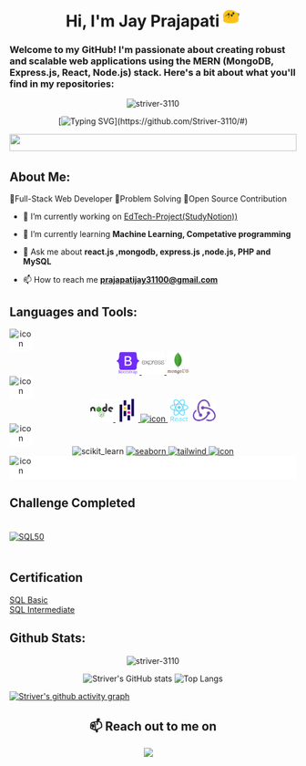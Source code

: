 <h1 align="center">Hi, I'm Jay Prajapati <img src="https://raw.githubusercontent.com/AnmolVerma404/AnmolVerma404/main/gif/happy.gif" width="30"/></h1>
<h3 align="left">Welcome to my GitHub! I'm passionate about creating robust and scalable web applications using the MERN (MongoDB, Express.js, React, Node.js) stack. Here's a bit about what you'll find in my repositories:</h3>
<div align="center">  
<p align="center"> <img src="https://komarev.com/ghpvc/?username=striver-3110&label=Profile%20views&color=0e75b6&style=flat" alt="striver-3110" /> </p>

  [![Typing SVG](https://readme-typing-svg.herokuapp.com?font=monospace&center=true&duration=4700&lines=Always+happy+to+learn+new+stuff.;I+am+open+to+new+opportunities.)](https://github.com/Striver-3110/#)
</div>
<a href="#"><img src="./assets/dBaSKWF.gif" height="30" width="100%"></a>

## **About Me:**

🔸Full-Stack Web Developer
🔸Problem Solving
🔸Open Source Contribution

- 🔭 I’m currently working on [EdTech-Project(StudyNotion))](https://github.com/Striver-3110/EdTech)

- 🌱 I’m currently learning **Machine Learning, Competative programming**

- 💬 Ask me about **react.js ,mongodb, express.js ,node.js, PHP and MySQL**

- 📫 How to reach me **prajapatijay31100@gmail.com**

## **Languages and Tools:**

<p align="center"> 
<a style="display: flex; align-items: flex-start;">
    <img src="https://techstack-generator.vercel.app/java-icon.svg" alt="icon" width="40" height="40" style="background-color: white;" />
</a>
<a href="https://getbootstrap.com" target="_blank" rel="noreferrer">
    <img src="https://raw.githubusercontent.com/devicons/devicon/master/icons/bootstrap/bootstrap-plain-wordmark.svg" alt="bootstrap" width="40" height="40" style="background-color: white;" />
</a>
<a href="https://expressjs.com" target="_blank" rel="noreferrer">
    <img src="https://raw.githubusercontent.com/devicons/devicon/master/icons/express/express-original-wordmark.svg" alt="express" width="40" height="40" style="background-color: white;" />
</a>
<a href="https://www.mongodb.com/" target="_blank" rel="noreferrer">
    <img src="https://raw.githubusercontent.com/devicons/devicon/master/icons/mongodb/mongodb-original-wordmark.svg" alt="mongodb" width="40" height="40" style="background-color: white;" />
</a>
<a style="display: flex; align-items: flex-start;">
    <img src="https://techstack-generator.vercel.app/js-icon.svg" alt="icon" width="40" height="40" style="background-color: white;" />
</a>
<a href="https://nodejs.org" target="_blank" rel="noreferrer">
    <img src="https://raw.githubusercontent.com/devicons/devicon/master/icons/nodejs/nodejs-original-wordmark.svg" alt="nodejs" width="40" height="40" style="background-color: white;" />
</a>
<a href="https://pandas.pydata.org/" target="_blank" rel="noreferrer">
    <img src="https://raw.githubusercontent.com/devicons/devicon/2ae2a900d2f041da66e950e4d48052658d850630/icons/pandas/pandas-original.svg" alt="pandas" width="40" height="40" style="background-color: white;" />
</a>
<a href="#">
    <img src="https://techstack-generator.vercel.app/react-icon.svg" alt="icon" width="50" height="50" style="background-color: white;" />
</a>
<img src="https://raw.githubusercontent.com/devicons/devicon/master/icons/react/react-original-wordmark.svg" alt="react" width="40" height="40" style="background-color: white;" />
<a href="https://redux.js.org" target="_blank" rel="noreferrer">
    <img src="https://raw.githubusercontent.com/devicons/devicon/master/icons/redux/redux-original.svg" alt="redux" width="40" height="40" style="background-color: white;" />
</a>
<a href="https://scikit-learn.org/" target="_blank" rel="noreferrer">
    <a style="display: flex; align-items: flex-start;">
        <img src="https://techstack-generator.vercel.app/python-icon.svg" alt="icon" width="40" height="40" style="background-color: white;" />
    </a>
    <img src="https://upload.wikimedia.org/wikipedia/commons/0/05/Scikit_learn_logo_small.svg" alt="scikit_learn" width="40" height="40" style="background-color: white;" />
</a>
<a href="https://seaborn.pydata.org/" target="_blank" rel="noreferrer">
    <img src="https://seaborn.pydata.org/_images/logo-mark-lightbg.svg" alt="seaborn" width="40" height="40" style="background-color: white;" />
</a>
<a href="https://tailwindcss.com/" target="_blank" rel="noreferrer">
    <img src="https://www.vectorlogo.zone/logos/tailwindcss/tailwindcss-icon.svg" alt="tailwind" width="40" height="40" style="background-color: white;" />
</a>
<a href="#">
    <img src="https://techstack-generator.vercel.app/github-icon.svg" alt="icon" width="50" height="50" style="background-color: white;" />
</a>
<a style="display: flex; align-items: flex-start; background-color:white;">
    <img src="https://techstack-generator.vercel.app/cpp-icon.svg" alt="icon" width="40" height="40" style="background-color: white;" />
</a>

## **Challenge Completed**  
<div style="display: flex; align-items: center; list-style: none; padding-left: 0; height:60px" align="center">
  <a href="https://leetcode.com/studyplan/top-sql-50/">
    <img src="https://assets.leetcode.com/static_assets/others/Top_SQL_50.png" alt="SQL50" height="60"> 
  </a>
</div>

## **Certification**
  
  [SQL Basic](https://www.hackerrank.com/certificates/41cab2e35d0a)
<br>
  [SQL Intermediate](https://www.hackerrank.com/certificates/iframe/8b3506a770b6)

## **Github Stats:**
<p align="center">
  <img align="center" src="https://github-readme-streak-stats.herokuapp.com/?user=striver-3110&count_private=true&show_icons=true&theme=vision-friendly-dark&line_height=40" alt="striver-3110" />
</p>
  
<div align="center">
  <p align="center">
  
  ![Striver's GitHub stats](https://github-readme-stats.vercel.app/api?username=Striver-3110&count_private=true&show_icons=true&theme=vision-friendly-dark&line_height=40)
  ![Top Langs](https://github-readme-stats.vercel.app/api/top-langs/?username=Striver-3110&hide=html,css&theme=vision-friendly-dark&count_private=true&line_height=40)
  </p>

</div>


<p align = "center">
  
[![Striver's github activity graph](https://github-readme-activity-graph.vercel.app/graph?username=Striver-3110&bg_color=000000&color=fa7900&line=fb8c1d&point=fb3b02&area=true&hide_border=true)](https://github.com/ashutosh00710/github-readme-activity-graph)
  
</p>

<h2 align="center">
  📫 Reach out to me on
</h2>
<p align="center">
    <a href="https://linkedin.com/in/prajapati-jay3110" target="blank"><img src="https://img.shields.io/badge/linkedin-%230077B5.svg?&style=for-the-badge&logo=linkedin&logoColor=white" /></a>&nbsp;&nbsp;&nbsp;&nbsp;
</p>




